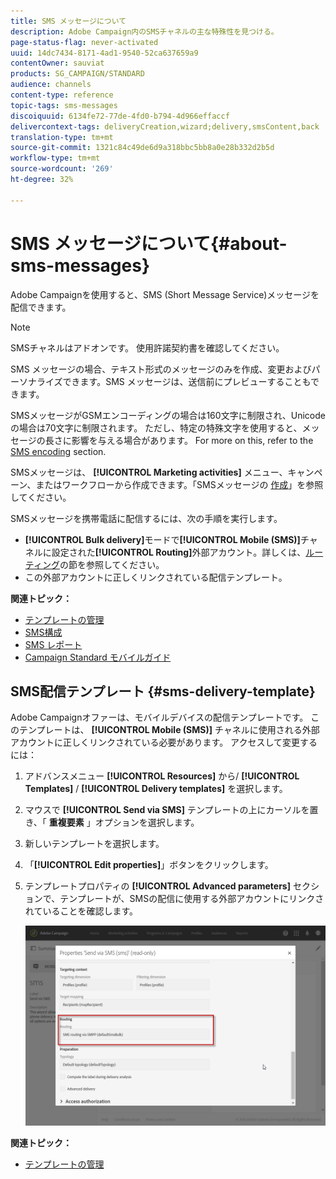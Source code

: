 ```yaml
---
title: SMS メッセージについて
description: Adobe Campaign内のSMSチャネルの主な特殊性を見つける。
page-status-flag: never-activated
uuid: 14dc7434-8171-4ad1-9540-52ca637659a9
contentOwner: sauviat
products: SG_CAMPAIGN/STANDARD
audience: channels
content-type: reference
topic-tags: sms-messages
discoiquuid: 6134fe72-77de-4fd0-b794-4d966effaccf
delivercontext-tags: deliveryCreation,wizard;delivery,smsContent,back
translation-type: tm+mt
source-git-commit: 1321c84c49de6d9a318bbc5bb8a0e28b332d2b5d
workflow-type: tm+mt
source-wordcount: '269'
ht-degree: 32%

---
```



# SMS メッセージについて{#about-sms-messages}

Adobe Campaignを使用すると、SMS (Short Message Service)メッセージを配信できます。

>[!NOTE]
>
>SMSチャネルはアドオンです。 使用許諾契約書を確認してください。

SMS メッセージの場合、テキスト形式のメッセージのみを作成、変更およびパーソナライズできます。SMS メッセージは、送信前にプレビューすることもできます。

SMSメッセージがGSMエンコーディングの場合は160文字に制限され、Unicodeの場合は70文字に制限されます。 ただし、特定の特殊文字を使用すると、メッセージの長さに影響を与える場合があります。 For more on this, refer to the [SMS encoding](../../administration/using/configuring-sms-channel.md#sms-encoding--length-and-transliteration) section.

SMSメッセージは、 **[!UICONTROL Marketing activities]** メニュー、キャンペーン、またはワークフローから作成できます。「SMSメッセージの [作成](../../channels/using/creating-an-sms-message.md)」を参照してください。

SMSメッセージを携帯電話に配信するには、次の手順を実行します。

* **[!UICONTROL Bulk delivery]**&#x200B;モードで&#x200B;**[!UICONTROL Mobile (SMS)]**&#x200B;チャネルに設定された&#x200B;**[!UICONTROL Routing]**&#x200B;外部アカウント。詳しくは、[ルーティング](../../administration/using/configuring-sms-channel.md#defining-an-sms-routing)の節を参照してください。
* この外部アカウントに正しくリンクされている配信テンプレート。

**関連トピック：**

* [テンプレートの管理](../../start/using/marketing-activity-templates.md)
* [SMS構成](../../administration/using/configuring-sms-channel.md#defining-an-sms-routing)
* [SMS レポート](../../reporting/using/sms-report.md)
* [Campaign Standard モバイルガイド](https://helpx.adobe.com/jp/campaign/kb/acs-mobile.html)

## SMS配信テンプレート {#sms-delivery-template}

Adobe Campaignオファーは、モバイルデバイスの配信テンプレートです。 このテンプレートは、 **[!UICONTROL Mobile (SMS)]** チャネルに使用される外部アカウントに正しくリンクされている必要があります。 アクセスして変更するには：

1. アドバンスメニュー **[!UICONTROL Resources]** から/ **[!UICONTROL Templates]** / **[!UICONTROL Delivery templates]** を選択します。
1. マウスで **[!UICONTROL Send via SMS]** テンプレートの上にカーソルを置き、「 **重複要素** 」オプションを選択します。
1. 新しいテンプレートを選択します。
1. 「**[!UICONTROL Edit properties]**」ボタンをクリックします。
1. テンプレートプロパティの **[!UICONTROL Advanced parameters]** セクションで、テンプレートが、SMSの配信に使用する外部アカウントにリンクされていることを確認します。

   ![](assets/sms_template.png)

**関連トピック：**

* [テンプレートの管理](../../start/using/marketing-activity-templates.md)
